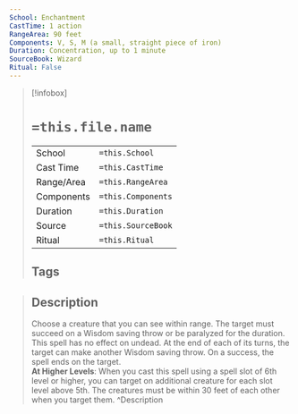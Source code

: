 ```yaml
---
School: Enchantment
CastTime: 1 action
RangeArea: 90 feet
Components: V, S, M (a small, straight piece of iron)
Duration: Concentration, up to 1 minute
SourceBook: Wizard
Ritual: False
---
```

> [!infobox]
>
> # `=this.file.name`
> |            |                    |
> | ---------- | ------------------ |
> | School     | `=this.School`     |
> | Cast Time  | `=this.CastTime`   |
> | Range/Area | `=this.RangeArea`  |
> | Components | `=this.Components` |
> | Duration   | `=this.Duration`   |
> | Source     | `=this.SourceBook` |
> | Ritual     | `=this.Ritual`     |
>## Tags
>

> ## Description
> Choose a creature that you can see within range. The target must succeed on a Wisdom saving throw or be paralyzed for the duration. This spell has no effect on undead. At the end of each of its turns, the target can make another Wisdom saving throw. On a success, the spell ends on the target.<br> <b>At Higher Levels</b>: When you cast this spell using a spell slot of 6th level or higher, you can target on additional creature for each slot level above 5th. The creatures must be within 30 feet of each other when you target them. 
> ^Description